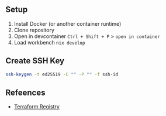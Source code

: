 ## Setup

1. Install Docker (or another container runtime)
2. Clone repository
3. Open in devcontainer `Ctrl + Shift + P` > `open in container`
4. Load workbench `nix develop`

## Create SSH Key

```sh
ssh-keygen -t ed25519 -C "" -P "" -f ssh-id
```

## Refeences

- [Terraform Registry](https://registry.terraform.io/)
